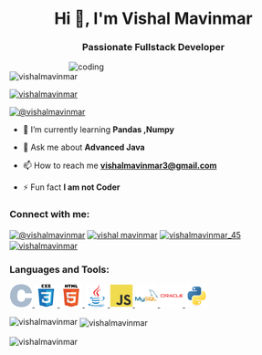 <h1 align="center">Hi 👋, I'm Vishal Mavinmar</h1>
<h3 align="center">Passionate Fullstack Developer</h3>

<img align="right" alt="coding" width="400" src="https://www.aalpha.net/wp-content/uploads/2021/02/python-for-web-development.gif">
<p align="left"> <img src="https://komarev.com/ghpvc/?username=vishalmavinmar&label=Profile%20views&color=0e75b6&style=flat" alt="vishalmavinmar" /> </p>

<p align="left"> <a href="https://github.com/ryo-ma/github-profile-trophy"><img src="https://github-profile-trophy.vercel.app/?username=vishalmavinmar" alt="vishalmavinmar" /></a> </p>

<p align="left"> <a href="https://twitter.com/@vishalmavinmar" target="blank"><img src="https://img.shields.io/twitter/follow/@vishalmavinmar?logo=twitter&style=for-the-badge" alt="@vishalmavinmar" /></a> </p>

- 🌱 I’m currently learning **Pandas ,Numpy**

- 💬 Ask me about **Advanced Java**

- 📫 How to reach me **vishalmavinmar3@gmail.com**

- ⚡ Fun fact **I am not Coder**

<h3 align="left">Connect with me:</h3>
<p align="left">
<a href="https://twitter.com/@vishalmavinmar" target="blank"><img align="center" src="https://raw.githubusercontent.com/rahuldkjain/github-profile-readme-generator/master/src/images/icons/Social/twitter.svg" alt="@vishalmavinmar" height="30" width="40" /></a>
<a href="https://linkedin.com/in/vishal mavinmar" target="blank"><img align="center" src="https://raw.githubusercontent.com/rahuldkjain/github-profile-readme-generator/master/src/images/icons/Social/linked-in-alt.svg" alt="vishal mavinmar" height="30" width="40" /></a>
<a href="https://instagram.com/vishalmavinmar_45" target="blank"><img align="center" src="https://raw.githubusercontent.com/rahuldkjain/github-profile-readme-generator/master/src/images/icons/Social/instagram.svg" alt="vishalmavinmar_45" height="30" width="40" /></a>
<a href="https://www.leetcode.com/vishalmavinmar" target="blank"><img align="center" src="https://raw.githubusercontent.com/rahuldkjain/github-profile-readme-generator/master/src/images/icons/Social/leet-code.svg" alt="vishalmavinmar" height="30" width="40" /></a>
</p>

<h3 align="left">Languages and Tools:</h3>
<p align="left"> <a href="https://www.cprogramming.com/" target="_blank" rel="noreferrer"> <img src="https://raw.githubusercontent.com/devicons/devicon/master/icons/c/c-original.svg" alt="c" width="40" height="40"/> </a> <a href="https://www.w3schools.com/css/" target="_blank" rel="noreferrer"> <img src="https://raw.githubusercontent.com/devicons/devicon/master/icons/css3/css3-original-wordmark.svg" alt="css3" width="40" height="40"/> </a> <a href="https://www.w3.org/html/" target="_blank" rel="noreferrer"> <img src="https://raw.githubusercontent.com/devicons/devicon/master/icons/html5/html5-original-wordmark.svg" alt="html5" width="40" height="40"/> </a> <a href="https://www.java.com" target="_blank" rel="noreferrer"> <img src="https://raw.githubusercontent.com/devicons/devicon/master/icons/java/java-original.svg" alt="java" width="40" height="40"/> </a> <a href="https://developer.mozilla.org/en-US/docs/Web/JavaScript" target="_blank" rel="noreferrer"> <img src="https://raw.githubusercontent.com/devicons/devicon/master/icons/javascript/javascript-original.svg" alt="javascript" width="40" height="40"/> </a> <a href="https://www.mysql.com/" target="_blank" rel="noreferrer"> <img src="https://raw.githubusercontent.com/devicons/devicon/master/icons/mysql/mysql-original-wordmark.svg" alt="mysql" width="40" height="40"/> </a> <a href="https://www.oracle.com/" target="_blank" rel="noreferrer"> <img src="https://raw.githubusercontent.com/devicons/devicon/master/icons/oracle/oracle-original.svg" alt="oracle" width="40" height="40"/> </a> <a href="https://www.python.org" target="_blank" rel="noreferrer"> <img src="https://raw.githubusercontent.com/devicons/devicon/master/icons/python/python-original.svg" alt="python" width="40" height="40"/> </a> </p>

<p><img align="left" src="https://github-readme-stats.vercel.app/api/top-langs?username=vishalmavinmar&show_icons=true&locale=en&layout=compact" alt="vishalmavinmar" /></p>

<p>&nbsp;<img align="center" src="https://github-readme-stats.vercel.app/api?username=vishalmavinmar&show_icons=true&locale=en" alt="vishalmavinmar" /></p>

<p><img align="center" src="https://github-readme-streak-stats.herokuapp.com/?user=vishalmavinmar&" alt="vishalmavinmar" /></p>
